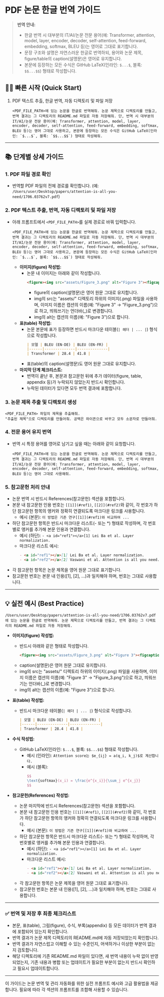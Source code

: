 # PDF 논문 한글 번역 가이드

> **번역 안내:**
> - 한글 번역 시 대부분의 IT/AI/논문 전문 용어(예: Transformer, attention, model, layer, encoder, decoder, self-attention, feed-forward, embedding, softmax, BLEU 등)는 영어로 그대로 표기합니다.
> - 문장 구조와 설명은 자연스러운 한글로 번역하되, 용어와 논문 제목, figure/table의 caption(설명문)은 영어로 유지합니다.
> - 본문에 등장하는 모든 수식은 GitHub LaTeX(인라인: `$...$`, 블록: `$$...$$`) 형태로 작성합니다.

## 🏃‍♂️ 빠른 시작 (Quick Start)

1. PDF 텍스트 추출, 한글 번역, 자동 디렉토리 및 파일 저장
   ```
   <PDF_FILE_PATH>에 있는 논문을 한글로 번역해줘. 논문 제목으로 디렉토리를 만들고, 번역 결과는 그 디렉토리의 README.md 파일로 자동 저장해줘. 단, 번역 시 대부분의 IT/AI/논문 전문 용어(예: Transformer, attention, model, layer, encoder, decoder, self-attention, feed-forward, embedding, softmax, BLEU 등)는 영어 그대로 사용하고, 본문에 등장하는 모든 수식은 GitHub LaTeX(인라인: `$...$`, 블록: `$$...$$`) 형태로 작성해줘.
   ```

---

## 📚 단계별 상세 가이드

### 1. PDF 파일 경로 확인
- 번역할 PDF 파일의 전체 경로를 확인합니다. (예: `/Users/user/Desktop/papers/attention-is-all-you-need/1706.03762v7.pdf`)

### 2. PDF 텍스트 추출, 번역, 자동 디렉토리 및 파일 저장
- 아래 프롬프트에서 `<PDF_FILE_PATH>`를 실제 경로로 바꿔 입력합니다.
  ```
  <PDF_FILE_PATH>에 있는 논문을 한글로 번역해줘. 논문 제목으로 디렉토리를 만들고, 번역 결과는 그 디렉토리의 README.md 파일로 자동 저장해줘. 단, 번역 시 대부분의 IT/AI/논문 전문 용어(예: Transformer, attention, model, layer, encoder, decoder, self-attention, feed-forward, embedding, softmax, BLEU 등)는 영어 그대로 사용하고, 본문에 등장하는 모든 수식은 GitHub LaTeX(인라인: `$...$`, 블록: `$$...$$`) 형태로 작성해줘.
  ```
  - **이미지(figure) 작성법:**
    - 논문 내 이미지는 아래와 같이 작성합니다.
        ```html
        <figure><img src="assets/Figure_3.png" alt="Figure 3"><figcaption><p>Figure 3: ...</p></figcaption></figure>
        ```
      - figure의 caption(설명문)은 영어 원문 그대로 유지합니다.
      - img의 src는 "assets/" 디렉토리 하위의 이미지(.png) 파일을 사용하며, 이미지 이름은 캡션의 이름(예: "Figure 3" → "Figure_3.png")으로 하고, 띄워쓰기는 언더바(_)로 변경합니다.
      - img의 alt는 캡션의 이름(예: "Figure 3")으로 합니다.
  - **표(table) 작성법:**
    - 논문 본문에 표가 등장하면 반드시 마크다운 테이블(`| 헤더 | ... |`) 형식으로 작성합니다.
      ```markdown
      | 모델 | BLEU (EN-DE) | BLEU (EN-FR) |
      |------|--------------|--------------|
      | Transformer | 28.4 | 41.8 |
      ```
    - 표(table)의 caption(설명문)도 영어 원문 그대로 유지합니다.
  - **마지막 단계 체크리스트:**
    - 번역이 끝난 후, 본문과 참고문헌 뒤에 추가 데이터(figure, table, appendix 등)가 누락되지 않았는지 반드시 확인합니다.
    - 누락된 데이터가 있다면 모두 번역 결과에 포함합니다.

### 3. 논문 제목 추출 및 디렉토리 생성
  ```
  <PDF_FILE_PATH> 파일의 제목을 추출해줘.
  "추출된 제목"으로 디렉토리를 만들어줘. 공백은 하이픈으로 바꾸고 모두 소문자로 만들어줘.
  ```

### 4. 전문 용어 유지 번역
- 번역 시 특정 용어를 영어로 남기고 싶을 때는 아래와 같이 요청합니다.
  ```
  <PDF_FILE_PATH>에 있는 논문을 한글로 번역해줘. 논문 제목으로 디렉토리를 만들고, 번역 결과는 그 디렉토리의 README.md 파일로 자동 저장해줘. 단, 번역 시 대부분의 IT/AI/논문 전문 용어(예: Transformer, attention, model, layer, encoder, decoder, self-attention, feed-forward, embedding, softmax, BLEU 등)는 영어 그대로 사용해줘.
  ```

### 5. 참고문헌 처리 안내
- 논문 번역 시 반드시 References(참고문헌) 섹션을 포함합니다.
- 본문 내 참고문헌 인용 번호는 `[[1]](#ref1)`, `[[2]](#ref2)`와 같이, 각 번호가 하단 참고문헌 항목의 앵커와 정확히 연결되도록 마크다운 링크를 사용합니다.
  - 예시 (본문): `이 방법은 기존 연구[[1]](#ref1)와 비교하여 ...`
- 하단 참고문헌 항목은 반드시 마크다운 리스트(- 또는 *) 형태로 작성하며, 각 번호별로 앵커를 추가해 본문 인용과 연결합니다.
  - 예시 (하단): `- <a id="ref1"></a>[1] Lei Ba et al. Layer normalization.`
  - 마크다운 리스트 예시:
    ```markdown
    - <a id="ref1"></a>[1] Lei Ba et al. Layer normalization.
    - <a id="ref2"></a>[2] Vaswani et al. Attention is all you need.
    ```
- 각 참고문헌 항목은 논문 제목을 영어 원문 그대로 표기합니다.
- 참고문헌 번호는 본문 내 인용([1], [2], ...)과 일치해야 하며, 번호는 그대로 사용합니다.

---

## 💡 실전 예시 (Best Practice)

```
/Users/user/Desktop/papers/attention-is-all-you-need/1706.03762v7.pdf 에 있는 논문을 한글로 번역해줘. 논문 제목으로 디렉토리를 만들고, 번역 결과는 그 디렉토리의 README.md 파일로 자동 저장해줘.
```

- **이미지(figure) 작성법:**
  - 반드시 아래와 같은 형태로 작성합니다.
    ```html
    <figure><img src="assets/Figure_3.png" alt="Figure 3"><figcaption><p>Figure 3: ...</p></figcaption></figure>
    ```
  - caption(설명문)은 영어 원문 그대로 유지합니다.
  - img의 src는 "assets/" 디렉토리 하위의 이미지(.png) 파일을 사용하며, 이미지 이름은 캡션의 이름(예: "Figure 3" → "Figure_3.png")으로 하고, 띄워쓰기는 언더바(_)로 변경합니다.
  - img의 alt는 캡션의 이름(예: "Figure 3")으로 합니다.

- **표(table) 작성법:**
  - 반드시 마크다운 테이블(`| 헤더 | ... |`) 형식으로 작성합니다.
    ```markdown
    | 모델 | BLEU (EN-DE) | BLEU (EN-FR) |
    |------|--------------|--------------|
    | Transformer | 28.4 | 41.8 |
    ```

- **수식 작성법:**
  - GitHub LaTeX(인라인: `$...$`, 블록: `$$...$$`) 형태로 작성합니다.
    - 예시 (인라인): `Attention score는 $e_{ij} = a(q_i, k_j)$로 계산합니다.`
    - 예시 (블록):
      ```latex
      $$
      \text{softmax}(x_i) = \frac{e^{x_i}}{\sum_j e^{x_j}}
      $$
      ```

- **참고문헌(References) 작성법:**
  - 논문 마지막에 반드시 References(참고문헌) 섹션을 포함합니다.
  - 본문 내 참고문헌 인용 번호는 `[[1]](#ref1)`, `[[2]](#ref2)`와 같이, 각 번호가 하단 참고문헌 항목의 앵커와 정확히 연결되도록 마크다운 링크를 사용합니다.
    - 예시 (본문): `이 방법은 기존 연구[[1]](#ref1)와 비교하여 ...`
  - 하단 참고문헌 항목은 반드시 마크다운 리스트(- 또는 *) 형태로 작성하며, 각 번호별로 앵커를 추가해 본문 인용과 연결합니다.
    - 예시 (하단): `- <a id="ref1"></a>[1] Lei Ba et al. Layer normalization.`
    - 마크다운 리스트 예시:
      ```markdown
      - <a id="ref1"></a>[1] Lei Ba et al. Layer normalization.
      - <a id="ref2"></a>[2] Vaswani et al. Attention is all you need.
      ```
  - 각 참고문헌 항목은 논문 제목을 영어 원문 그대로 표기합니다.
  - 참고문헌 번호는 본문 내 인용([1], [2], ...)과 일치해야 하며, 번호는 그대로 사용합니다.

---

### ✅ 번역 및 저장 후 최종 체크리스트
- 본문, 표(table), 그림(figure), 수식, 부록(appendix) 등 모든 데이터가 번역 결과에 포함되어 있는지 확인합니다.
- 번역 결과가 논문 제목 디렉토리의 README.md에 자동 저장되었는지 확인합니다.
- 번역 결과가 자연스럽고 이해할 수 있는 수준인지, 어색하거나 이상한 부분이 없는지 검토합니다.
- 해당 디렉토리에 기존 README.md 파일이 있다면, 새 번역 내용이 누락 없이 반영되었는지, 기존 내용과 병합 또는 업데이트가 필요한 부분이 없는지 반드시 확인하고 필요시 업데이트합니다.

---

이 가이드는 논문 번역 및 관리 자동화를 위한 실전 프롬프트 예시와 고급 활용법을 제공합니다. 필요에 따라 각 섹션의 프롬프트를 조합해 사용할 수 있습니다.
